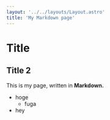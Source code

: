 ```yaml
---
layout: '../../layouts/Layout.astro'
title: 'My Markdown page'
---
```

# Title
## Title 2
This is my page, written in **Markdown.**

- hoge
    - fuga
- hey
